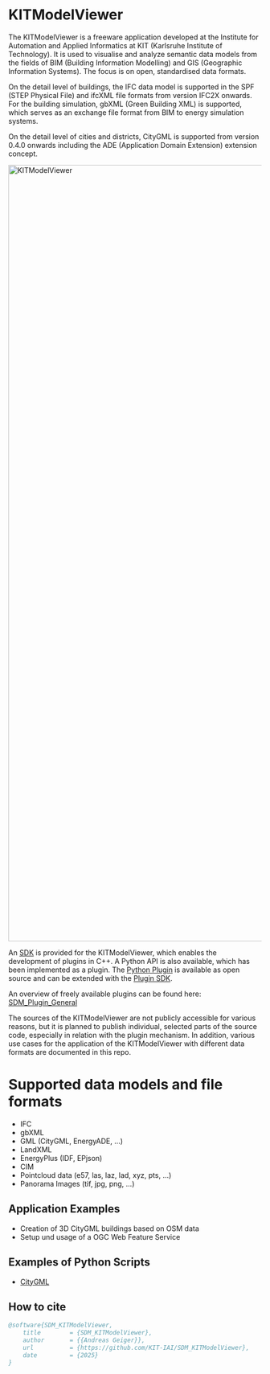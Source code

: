 # KITModelViewer

The KITModelViewer is a freeware application developed at the Institute for Automation and Applied Informatics at KIT (Karlsruhe Institute of Technology). It is used to visualise and analyze semantic data models from the fields of BIM (Building Information Modelling) and GIS (Geographic Information Systems). The focus is on open, standardised data formats.

On the detail level of buildings, the IFC data model is supported in the SPF (STEP Physical File) and ifcXML file formats from version IFC2X onwards. For the building simulation, gbXML (Green Building XML) is supported, which serves as an exchange file format from BIM to energy simulation systems.

On the detail level of cities and districts, CityGML is supported from version 0.4.0 onwards including the ADE (Application Domain Extension) extension concept.

<img width="1545" alt="KITModelViewer" src="https://github.com/user-attachments/assets/494ebacb-02d9-426f-9b8c-48ec2d2cbc8f">

An [SDK](https://github.com/KIT-IAI/SDM_Plugin_SDK) is provided for the KITModelViewer, which enables the development of plugins in C++. A Python API is also available, which has been implemented as a plugin. The [Python Plugin](https://github.com/KIT-IAI/SDM_Plugin_Python) is available as open source and can be extended with the [Plugin SDK](https://github.com/KIT-IAI/SDM_Plugin_SDK).

An overview of freely available plugins can be found here: [SDM_Plugin_General](https://github.com/KIT-IAI/SDM_Plugin_General)

The sources of the KITModelViewer are not publicly accessible for various reasons, but it is planned to publish individual, selected parts of the source code, especially in relation with the plugin mechanism.
In addition, various use cases for the application of the KITModelViewer with different data formats are documented in this repo.

# Supported data models and file formats
* IFC
* gbXML
* GML (CityGML, EnergyADE, ...)
* LandXML
* EnergyPlus (IDF, EPjson)
* CIM
* Pointcloud data (e57, las, laz, lad, xyz, pts, ...)
* Panorama Images (tif, jpg, png, ...)

## Application Examples
* Creation of 3D CityGML buildings based on OSM data
* Setup und usage of a OGC Web Feature Service
  
## Examples of Python Scripts
* [CityGML](CityGML)

## How to cite

```bibtex
@software{SDM_KITModelViewer,
	title        = {SDM_KITModelViewer},
	author       = {{Andreas Geiger}},
	url          = {https://github.com/KIT-IAI/SDM_KITModelViewer},
	date         = {2025}
}
```
